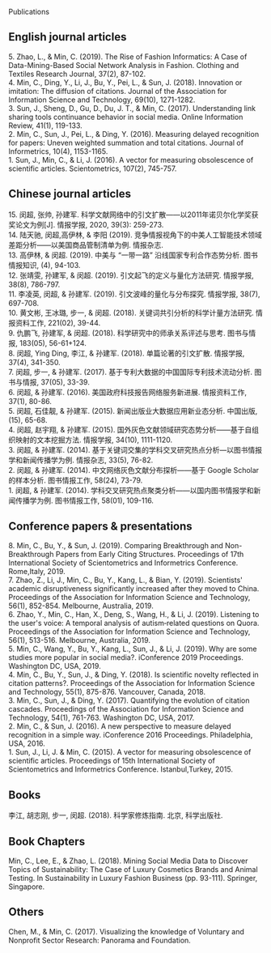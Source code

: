 Publications
## English journal articles
5\. Zhao, L., & Min, C. (2019). The Rise of Fashion Informatics: A Case of Data-Mining-Based Social Network Analysis in Fashion. Clothing and Textiles Research Journal, 37(2), 87-102.  
4\. Min, C., Ding, Y., Li, J., Bu, Y., Pei, L., & Sun, J. (2018). Innovation or imitation: The diffusion of citations. Journal of the Association for Information Science and Technology, 69(10), 1271-1282.  
3\. Sun, J., Sheng, D., Gu, D., Du, J. T., & Min, C. (2017). Understanding link sharing tools continuance behavior in social media. Online Information Review, 41(1), 119-133.  
2\. Min, C., Sun, J., Pei, L., & Ding, Y. (2016). Measuring delayed recognition for papers: Uneven weighted summation and total citations. Journal of Informetrics, 10(4), 1153-1165.  
1\. Sun, J., Min, C., & Li, J. (2016). A vector for measuring obsolescence of scientific articles. Scientometrics, 107(2), 745-757.

## Chinese journal articles
15\. 闵超, 张帅, 孙建军. 科学文献网络中的引文扩散——以2011年诺贝尔化学奖获奖论文为例[J]. 情报学报, 2020, 39(3): 259-273.  
14\. 陆天驰, 闵超,高伊林, & 李阳 (2019). 竞争情报视角下的中美人工智能技术领域差距分析——以美国商品管制清单为例. 情报杂志.  
13\. 高伊林, & 闵超. (2019). 中美与 “一带一路” 沿线国家专利合作态势分析. 图书情报知识, (4), 94-103.  
12\. 张靖雯, 孙建军, & 闵超. (2019). 引文起飞的定义与量化方法研究. 情报学报, 38(8), 786-797.  
11\. 李凌英, 闵超, & 孙建军. (2019). 引文波峰的量化与分布探究. 情报学报, 38(7), 697-708.  
10\. 黄文彬, 王冰璐, 步一, & 闵超. (2018). 关键词共引分析的科学计量方法研究. 情报资料工作, 221(02), 39-44.  
9\. 仇鹏飞, 孙建军, & 闵超. (2018). 科学研究中的师承关系评述与思考. 图书与情报, 183(05), 56-61+124.  
8\. 闵超, Ying Ding, 李江, & 孙建军. (2018). 单篇论著的引文扩散. 情报学报, 37(4), 341-350.  
7\. 闵超, 步一, & 孙建军. (2017). 基于专利大数据的中国国际专利技术流动分析. 图书与情报, 37(05), 33-39.  
6\. 闵超, & 孙建军. (2016). 美国政府科技报告网络服务新进展. 情报资料工作, 37(1), 80-86.  
5\. 闵超, 石佳靓, & 孙建军. (2015). 新闻出版业大数据应用新业态分析. 中国出版, (15), 65-68.  
4\. 闵超, 赵宇翔, & 孙建军. (2015). 国外灰色文献领域研究态势分析——基于自组织映射的文本挖掘方法. 情报学报, 34(10), 1111-1120.  
3\. 闵超, & 孙建军. (2014). 基于关键词交集的学科交叉研究热点分析—以图书情报学和新闻传播学为例. 情报杂志, 33(5), 76-82.  
2\. 闵超, & 孙建军. (2014). 中文网络灰色文献分布探析——基于 Google Scholar 的样本分析. 图书情报工作, 58(24), 73-79.  
1\. 闵超, & 孙建军. (2014). 学科交叉研究热点聚类分析——以国内图书情报学和新闻传播学为例. 图书情报工作, 58(01), 109-116.

## Conference papers & presentations
8\. Min, C., Bu, Y., & Sun, J. (2019). Comparing Breakthrough and Non-Breakthrough Papers from Early Citing Structures. Proceedings of 17th International Society of Scientometrics and Informetrics Conference. Rome,Italy, 2019.  
7\. Zhao, Z., Li, J., Min, C., Bu, Y., Kang, L., & Bian, Y. (2019). Scientists' academic disruptiveness significantly increased after they moved to China. Proceedings of the Association for Information Science and Technology, 56(1), 852-854. Melbourne, Australia, 2019.  
6\. Zhao, Y., Min, C., Han, X., Deng, S., Wang, H., & Li, J. (2019). Listening to the user's voice: A temporal analysis of autism‐related questions on Quora. Proceedings of the Association for Information Science and Technology, 56(1), 513-516. Melbourne, Australia, 2019.  
5\. Min, C., Wang, Y., Bu, Y., Kang, L., Sun, J., & Li, J. (2019). Why are some studies more popular in social media?. iConference 2019 Proceedings.  Washington DC, USA, 2019.  
4\. Min, C., Bu, Y., Sun, J., & Ding, Y. (2018). Is scientific novelty reflected in citation patterns?. Proceedings of the Association for Information Science and Technology, 55(1), 875-876. Vancouver, Canada, 2018.  
3\. Min, C., Sun, J., & Ding, Y. (2017). Quantifying the evolution of citation cascades. Proceedings of the Association for Information Science and Technology, 54(1), 761-763.  Washington DC, USA, 2017.  
2\. Min, C., & Sun, J. (2016). A new perspective to measure delayed recognition in a simple way. iConference 2016 Proceedings. Philadelphia, USA, 2016.  
1\. Sun, J., Li, J. & Min, C. (2015). A vector for measuring obsolescence of scientific articles. Proceedings of 15th International Society of Scientometrics and Informetrics Conference. Istanbul,Turkey, 2015.  

## Books
李江, 胡志刚, 步一, 闵超. (2018). 科学家修炼指南. 北京, 科学出版社.

## Book Chapters
Min, C., Lee, E., & Zhao, L. (2018). Mining Social Media Data to Discover Topics of Sustainability: The Case of Luxury Cosmetics Brands and Animal Testing. In Sustainability in Luxury Fashion Business (pp. 93-111). Springer, Singapore.

## Others
Chen, M., & Min, C. (2017). Visualizing the knowledge of Voluntary and Nonprofit Sector Research: Panorama and Foundation.

